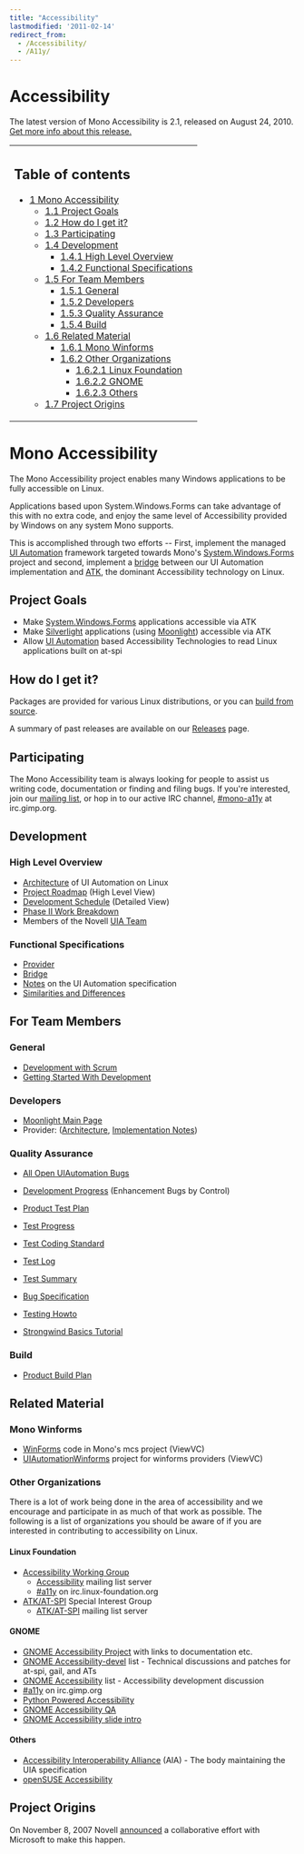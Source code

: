 ```yaml
---
title: "Accessibility"
lastmodified: '2011-02-14'
redirect_from:
  - /Accessibility/
  - /A11y/
---
```


Accessibility
=============

The latest version of Mono Accessibility is 2.1, released on August 24, 2010. [Get more info about this release.](/Accessibility:_Release_Notes_2.1)

<table>
<col width="100%" />
<tbody>
<tr class="odd">
<td align="left"><h2>Table of contents</h2>
<ul>
<li><a href="#mono-accessibility">1 Mono Accessibility</a>
<ul>
<li><a href="#project-goals">1.1 Project Goals</a></li>
<li><a href="#how-do-i-get-it">1.2 How do I get it?</a></li>
<li><a href="#participating">1.3 Participating</a></li>
<li><a href="#development">1.4 Development</a>
<ul>
<li><a href="#high-level-overview">1.4.1 High Level Overview</a></li>
<li><a href="#functional-specifications">1.4.2 Functional Specifications</a></li>
</ul></li>
<li><a href="#for-team-members">1.5 For Team Members</a>
<ul>
<li><a href="#general">1.5.1 General</a></li>
<li><a href="#developers">1.5.2 Developers</a></li>
<li><a href="#quality-assurance">1.5.3 Quality Assurance</a></li>
<li><a href="#build">1.5.4 Build</a></li>
</ul></li>
<li><a href="#related-material">1.6 Related Material</a>
<ul>
<li><a href="#mono-winforms">1.6.1 Mono Winforms</a></li>
<li><a href="#other-organizations">1.6.2 Other Organizations</a>
<ul>
<li><a href="#linux-foundation">1.6.2.1 Linux Foundation</a></li>
<li><a href="#gnome">1.6.2.2 GNOME</a></li>
<li><a href="#others">1.6.2.3 Others</a></li>
</ul></li>
</ul></li>
<li><a href="#project-origins">1.7 Project Origins</a></li>
</ul></li>
</ul></td>
</tr>
</tbody>
</table>

Mono Accessibility
==================

The Mono Accessibility project enables many Windows applications to be fully accessible on Linux.

Applications based upon System.Windows.Forms can take advantage of this with no extra code, and enjoy the same level of Accessibility provided by Windows on any system Mono supports.

This is accomplished through two efforts -- First, implement the managed [UI Automation](/UI_Automation) framework targeted towards Mono's [System.Windows.Forms](/WinForms) project and second, implement a [bridge](/Accessibility:_UiaAtkBridge) between our UI Automation implementation and [ATK](http://www.linuxfoundation.org/en/Accessibility/ATK), the dominant Accessibility technology on Linux.

Project Goals
-------------

-   Make [System.Windows.Forms](/docs/gui/winforms/) applications accessible via ATK
-   Make [Silverlight](http://silverlight.net/) applications (using [Moonlight](/Moonlight)) accessible via ATK
-   Allow [UI Automation](/UI_Automation) based Accessibility Technologies to read Linux applications built on at-spi

How do I get it?
----------------

Packages are provided for various Linux distributions, or you can [build from source](/Accessibility:_Installing_From_Source).

A summary of past releases are available on our [Releases](/Accessibility:_Releases) page.

Participating
-------------

The Mono Accessibility team is always looking for people to assist us writing code, documentation or finding and filing bugs. If you're interested, join our [mailing list](http://forge.novell.com/mailman/listinfo/mono-a11y), or hop in to our active IRC channel, [#mono-a11y](irc://irc.gimp.org/mono-a11y) at irc.gimp.org.

Development
-----------

### High Level Overview

-   [Architecture](/Accessibility:_Architecture) of UI Automation on Linux
-   [Project Roadmap](/Accessibility:_Roadmap) (High Level View)
-   [Development Schedule](/Accessibility:_Project_Schedule) (Detailed View)
-   [Phase II Work Breakdown](/Accessibility:_Phase_II_Work_Breakdown)
-   Members of the Novell [UIA Team](/Accessibility:_Team)

### Functional Specifications

-   [Provider](/Accessibility:_Provider_Functional_Specification)
-   [Bridge](/Accessibility:_Bridge_Functional_Specification)
-   [Notes](/Accessibility:_Specification_Notes) on the UI Automation specification
-   [Similarities and Differences](/Accessibility:_Similarities_and_Differences)

For Team Members
----------------

### General

-   [Development with Scrum](/Accessibility:_Scrum)
-   [Getting Started With Development](/Accessibility:_Getting_Started_With_Development)

### Developers

-   [Moonlight Main Page](/Accessibility:_Moonlight)
-   Provider: ([Architecture](/Accessibility:_Winforms_Implementation), [Implementation Notes](/Accessibility:_Implementation))

### Quality Assurance

-   [All Open UIAutomation Bugs](https://bugzilla.novell.com/buglist.cgi?query_format=advanced&short_desc_type=allwordssubstr&short_desc=&long_desc_type=fulltext&long_desc=&classification=Mono&product=UI+Automation&bug_file_loc_type=allwordssubstr&bug_file_loc=&status_whiteboard_type=allwordssubstr&status_whiteboard=&keywords_type=anywords&keywords=&deadlinefrom=&deadlineto=&bug_status=NEW&bug_status=ASSIGNED&bug_status=NEEDINFO&bug_status=REOPENED&emailassigned_to1=1&emailtype1=substring&email1=&emailassigned_to2=1&emailreporter2=1&emailqa_contact2=1&emailcc2=1&emailtype2=substring&email2=&bugidtype=include&bug_id=&votes=&chfieldfrom=&chfieldto=Now&chfieldvalue=&cmdtype=doit&order=Reuse+same+sort+as+last+time&field0-0-0=noop&type0-0-0=noop&value0-0-0=)
-   [Development Progress](/Accessibility:_Development_Progress) (Enhancement Bugs by Control)

-   [Product Test Plan](/Accessibility:_Test_Plan)
-   [Test Progress](/Accessibility:_Test_Plan_WinForms_Controls)
-   [Test Coding Standard](/Accessibility:_Test_Coding_Standard)
-   [Test Log](/Accessibility:_Test_Log)
-   [Test Summary](/Accessibility:_Test_Summary)
-   [Bug Specification](/Accessibility:_Bug_Specification)
-   [Testing Howto](/Accessibility:_Testing_Howto)
-   [Strongwind Basics Tutorial](/Accessibility:_Strongwind_Basics)

### Build

-   [Product Build Plan](/Accessibility:_Build_Plan)

Related Material
----------------

### Mono Winforms

-   [WinForms](https://github.com/mono/winforms) code in Mono's mcs project (ViewVC)
-   [UIAutomationWinforms](https://github.com/mono/uia2atk) project for winforms providers (ViewVC)

### Other Organizations

There is a lot of work being done in the area of accessibility and we encourage and participate in as much of that work as possible. The following is a list of organizations you should be aware of if you are interested in contributing to accessibility on Linux.

#### Linux Foundation

-   [Accessibility Working Group](http://www.linux-foundation.org/en/Accessibility)
    -   [Accessibility](https://lists.linux-foundation.org/mailman/listinfo/accessibility) mailing list server
    -   [#a11y](irc://irc.linux-foundation.org/a11y) on irc.linux-foundation.org
-   [ATK/AT-SPI](http://www.linux-foundation.org/en/Accessibility/ATK/AT-SPI) Special Interest Group
    -   [ATK/AT-SPI](https://lists.linux-foundation.org/mailman/listinfo/accessibility-atspi) mailing list server

#### GNOME

-   [GNOME Accessibility Project](http://live.gnome.org/GAP) with links to documentation etc.
-   [GNOME Accessibility-devel](http://mail.gnome.org/mailman/listinfo/gnome-accessibility-devel) list - Technical discussions and patches for at-spi, gail, and ATs
-   [GNOME Accessibility](http://mail.gnome.org/mailman/listinfo/gnome-accessibility-list) list - Accessibility development discussion
-   [#a11y](irc://irc.gimp.org/a11y) on irc.gimp.org
-   [Python Powered Accessibility](http://live.gnome.org/Accessibility/PythonPoweredAccessibility)
-   [GNOME Accessibility QA](http://developer.gnome.org/projects/gap/testing/index.html)
-   [GNOME Accessibility slide intro](http://developer.gnome.org/projects/gap/presentations/GUAD3C/keynote/start.html)

#### Others

-   [Accessibility Interoperability Alliance](http://accessinteropalliance.org) (AIA) - The body maintaining the UIA specification
-   [openSUSE Accessibility](http://en.opensuse.org/Accessibility)

Project Origins
---------------

On November 8, 2007 Novell [announced](http://www.novell.com/news/press/microsoft-and-novell-celebrate-year-of-interoperability-expand-collaboration-agreement) a collaborative effort with Microsoft to make this happen.

